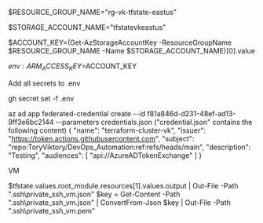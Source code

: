 
$RESOURCE_GROUP_NAME="rg-vk-tfstate-eastus"

$STORAGE_ACCOUNT_NAME="tfstatevkeastus"

$ACCOUNT_KEY=(Get-AzStorageAccountKey -ResourceGroupName $RESOURCE_GROUP_NAME -Name $STORAGE_ACCOUNT_NAME)[0].value

$env:ARM_ACCESS_KEY=$ACCOUNT_KEY

Add all secrets to .env

gh secret set -f .env 


az ad app federated-credential create --id f81a846d-d231-48ef-ad13-9ff3e6bc2144 --parameters credentials.json
("credential.json" contains the following content)
{
    "name": "terraform-cluster-vk",
    "issuer": "https://token.actions.githubusercontent.com",
    "subject": "repo:ToryViktory/DevOps_Automation:ref:refs/heads/main",
    "description": "Testing",
    "audiences": [
        "api://AzureADTokenExchange"
    ]
}


VM

$tfstate.values.root_module.resources[1].values.output | Out-File -Path "\.ssh\private_ssh_vm.json"
$key = Get-Content -Path "\.ssh\private_ssh_vm.json" | ConvertFrom-Json
$key | Out-File -Path "\.ssh\private_ssh_vm.pem"